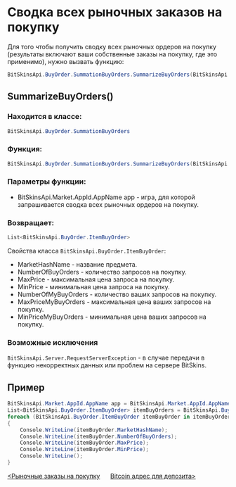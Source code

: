 ﻿# Сводка всех рыночных заказов на покупку

Для того чтобы получить сводку всех рыночных ордеров на покупку (результаты включают ваши собственные заказы на покупку, где это применимо), нужно вызвать функцию:

```csharp
BitSkinsApi.BuyOrder.SummationBuyOrders.SummarizeBuyOrders(BitSkinsApi.Market.AppId.AppName app);
```

## SummarizeBuyOrders()

### Находится в классе:

```csharp
BitSkinsApi.BuyOrder.SummationBuyOrders
```

### Функция:

```csharp
BitSkinsApi.BuyOrder.SummationBuyOrders.SummarizeBuyOrders(BitSkinsApi.Market.AppId.AppName app);
```

### Параметры функции:

* BitSkinsApi.Market.AppId.AppName app - игра, для которой запрашивается сводка всех рыночных ордеров на покупку.

### Возвращает:

```csharp
List<BitSkinsApi.BuyOrder.ItemBuyOrder>
```

Свойства класса ```BitSkinsApi.BuyOrder.ItemBuyOrder```:
* MarketHashName - название предмета.
* NumberOfBuyOrders - количество запросов на покупку.
* MaxPrice - максимальная цена запроса на покупку.
* MinPrice - минимальная цена запроса на покупку.
* NumberOfMyBuyOrders - количество ваших запросов на покупку.
* MaxPriceMyBuyOrders - максимальная цена ваших запросов на покупку.
* MinPriceMyBuyOrders - минимальная цена ваших запросов на покупку.

### Возможные исключения
```BitSkinsApi.Server.RequestServerException``` - в случае передачи в функцию некорректных данных или проблем на сервере BitSkins.

## Пример

```csharp
BitSkinsApi.Market.AppId.AppName app = BitSkinsApi.Market.AppId.AppName.CounterStrikGlobalOffensive;
List<BitSkinsApi.BuyOrder.ItemBuyOrder> itemBuyOrders = BitSkinsApi.BuyOrder.SummationBuyOrders.SummarizeBuyOrders(app);
foreach (BitSkinsApi.BuyOrder.ItemBuyOrder itemBuyOrder in itemBuyOrders)
{
    Console.WriteLine(itemBuyOrder.MarketHashName);
    Console.WriteLine(itemBuyOrder.NumberOfBuyOrders);
    Console.WriteLine(itemBuyOrder.MaxPrice);
    Console.WriteLine(itemBuyOrder.MinPrice);
    Console.WriteLine();
}
```

[<Рыночные заказы на покупку](https://github.com/dmitrydnl/BitSkinsApi/blob/master/docs/ru/buy_order/market_buy_orders.md) &nbsp;&nbsp;&nbsp;&nbsp; [Bitcoin адрес для депозита>](https://github.com/dmitrydnl/BitSkinsApi/blob/master/docs/ru/crypto/bitcoin_deposit_address.md)